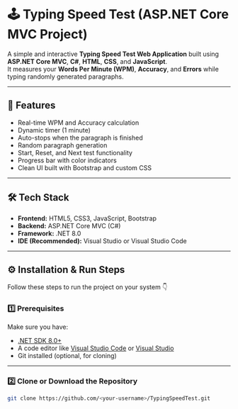 # 🕹️ Typing Speed Test (ASP.NET Core MVC Project)

A simple and interactive **Typing Speed Test Web Application** built using **ASP.NET Core MVC**, **C#**, **HTML**, **CSS**, and **JavaScript**.  
It measures your **Words Per Minute (WPM)**, **Accuracy**, and **Errors** while typing randomly generated paragraphs.

---

## 📖 Features

- Real-time WPM and Accuracy calculation  
- Dynamic timer (1 minute)  
- Auto-stops when the paragraph is finished  
- Random paragraph generation  
- Start, Reset, and Next test functionality  
- Progress bar with color indicators  
- Clean UI built with Bootstrap and custom CSS  

---

## 🛠️ Tech Stack

- **Frontend:** HTML5, CSS3, JavaScript, Bootstrap  
- **Backend:** ASP.NET Core MVC (C#)  
- **Framework:** .NET 8.0  
- **IDE (Recommended):** Visual Studio or Visual Studio Code  

---

## ⚙️ Installation & Run Steps

Follow these steps to run the project on your system 👇

### 1️⃣ Prerequisites
Make sure you have:
- [.NET SDK 8.0+](https://dotnet.microsoft.com/en-us/download)
- A code editor like [Visual Studio Code](https://code.visualstudio.com/) or [Visual Studio](https://visualstudio.microsoft.com/)
- Git installed (optional, for cloning)

---

### 2️⃣ Clone or Download the Repository
```bash
git clone https://github.com/<your-username>/TypingSpeedTest.git
